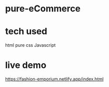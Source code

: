 # pure-eCommerce

# tech used 
html 
pure css 
Javascript 

# live demo 
https://fashion-emporium.netlify.app/index.html
